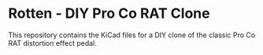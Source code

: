 # Rotten - DIY Pro Co RAT Clone
This repository contains the KiCad files for a DIY clone of the classic Pro Co RAT distortion effect pedal.

